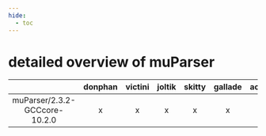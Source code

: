 ```yaml
---
hide:
  - toc
---
```


detailed overview of muParser
=============================

| |donphan|victini|joltik|skitty|gallade|accelgor|swalot|doduo|
| :---: | :---: | :---: | :---: | :---: | :---: | :---: | :---: | :---: |
|muParser/2.3.2-GCCcore-10.2.0|x|x|x|x|x|-|x|x|
